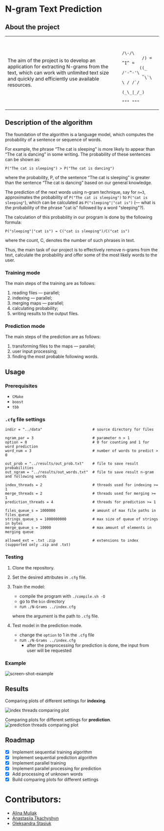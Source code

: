 # N-gram Text Prediction

## About the project
<table>
 <tr>
    <td>The aim of the project is to develop an application
for extracting N-grams from the text, which can work with unlimited text size
and quickly and efficiently use available resources.
</td>
    <td><pre><code>
            /\-/\           
        /) = ^I^ =
       ((_ /'-^-'\ _ 
        `\`\ \ / /`/           
          (_\_|_/_)
           """ """</code></pre></td>
 </tr>
</table>


## Description of the algorithm
The foundation of the algorithm is a language model,
which computes the probability of a sentence or sequence of words.

For example, the phrase “The cat is sleeping” is more likely to appear than “The cat is dancing” in some writing.
The probability of these sentences can be shown as:
```
P("The cat is sleeping") > P("The cat is dancing")
```
where the probability, P, of the sentence “The cat is sleeping” is greater than the sentence “The cat is dancing”
based on our general knowledge.

The prediction of the next words using n-gram technique, say for `n=3`, approximates
the probability of `P("The cat is sleeping")` to `P("cat is sleeping"`), which can be
calculated as `P("sleeping"|"cat is")` (— what is the probability of the phrase "cat is" followed by a word "sleeping"?).

The calculation of this probability in our program is done by the following formula:
```
P("sleeping"|"cat is") = C("cat is sleeping")/C("cat is")
```
where the count, C, denotes the number of such phrases in text.

Thus, the main task of our project is to effectively remove n-grams from the text, calculate the probability and
offer some of the most likely words to the user.

### Training mode
The main steps of the training are as follows:
1. reading files — parallel;
2. indexing — parallel;
3. merging maps — parallel;
4. calculating probability;
5. writing results to the output files.

### Prediction mode
The main steps of the prediction are as follows:
1. transforming files to the maps — parallel;
2. user input processing;
3. finding the most probable following words.

## Usage

### Prerequisites
- `CMake`
- `boost`
- `tbb`

### `.cfg` file settings
```
indir = "../data"                       # source directory for files

ngram_par = 3                           # parameter n > 1
option = 0                              # 0 for counting and 1 for word prediction
word_num = 3                            # number of words to predict > 0

out_prob = "../results/out_prob.txt"    # file to save result probabilities
out_ngram = "../results/out_words.txt"  # file to save result n-gram and following words

index_threads = 2                       # threads used for indexing >= 1
merge_threads = 2                       # threads used for merging >= 1
prediction_threads = 4                  # threads for prediction >= 1

files_queue_s = 1000000                 # amount of max file paths in files_queue
strings_queue_s = 1000000000            # max size of queue of strings in bytes
merge_queue_s = 10000                   # max amount of elements in merging queue

allowed_ext = .txt .zip                 # extensions to index (supported only .zip and .txt)
```

### Testing
1. Clone the repository.
2. Set the desired attributes in `.cfg` file.
3. Train the model:
    - compile the program with `./compile.sh -O`
    - go to the `bin` directory
    - run `./N-Grams ../index.cfg`

   where the argument is the path to `.cfg` file.
4. Test model in the prediction mode.
   - change the `option` to 1 in the `.cfg` file
   - run `./N-Grams ../index.cfg`
     - after the preprocessing for prediction is done, the input from user will be requested

### Example
![screen-shot-example](img/screen-shot-example.png)

## Results
Comparing plots of different settings for **indexing**.

![index threads comparing plot](img/index_plot.svg) 

Comparing plots for different settings for **prediction**.
![prediction threads comparing plot](img/pred_threads.svg)

## Roadmap
- [x] Implement sequential training algorithm
- [x] Implement sequential prediction algorithm
- [x] Implement parallel training
- [x] Implement parallel processing for prediction
- [x] Add processing of unknown words
- [x] Build comparing plots for different settings

# Contributors:
- [Alina Muliak](https://github.com/alinamuliak)
- [Anastasiia Tkachyshyn](https://github.com/tkachyshyn)
- [Oleksandra Stasiuk](https://github.com/oleksadobush)
